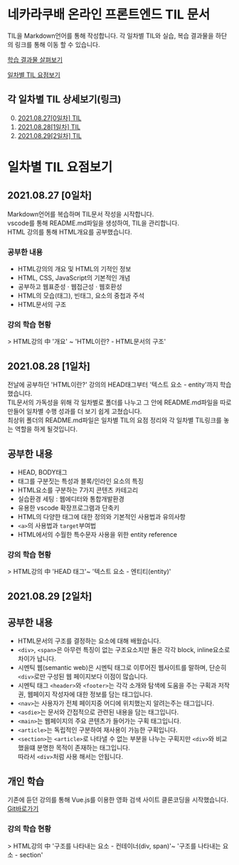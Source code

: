# 네카라쿠배 온라인 프론트엔드 TIL 문서

TIL을 Markdown언어를 통해 작성합니다.
각 일차별 TIL와 실습, 복습 결과물을 하단의 링크를 통해 이동 할 수 있습니다.

<a href = "https://goofy-pike-2843c1.netlify.app/" target="_blank">학습 결과물 살펴보기</a> 

[일차별 TIL 요점보기](#일차별-til-요점보기)

## 각 일차별 TIL 상세보기(링크)
0. [2021.08.27[0일차] TIL](https://github.com/EastFlovv/TIL/tree/master/2021.08.27%5B0%EC%9D%BC%EC%B0%A8%5D)
1. [2021.08.28[1일차] TIL](https://github.com/EastFlovv/TIL/tree/master/2021.08.28%5B1%EC%9D%BC%EC%B0%A8%5D)
2. [2021.08.29[2일차] TIL](https://github.com/EastFlovv/NKLCB_Online_TIL/tree/master/2021.08.29%5B2%EC%9D%BC%EC%B0%A8%5D)


# 일차별 TIL 요점보기
## 2021.08.27 [0일차]
Markdown언어를 복습하며 TIL문서 작성을 시작합니다.  
vscode를 통해 README.md파일을 생성하여, TIL을 관리합니다.  
HTML 강의를 통해 HTML개요를 공부했습니다.
### 공부한 내용
- HTML강의의 개요 및 HTML의 기적인 정보  
- HTML, CSS, JavaScript의 기본적인 개념  
- 공부하고 웹표준성 · 웹접근성 · 웹호환성  
- HTML의 모습(태그), 빈태그, 요소의 중첩과 주석  
- HTML문서의 구조

### 강의 학습 현황
\> HTML강의 中 '개요' ~ 'HTML이란? - HTML문서의 구조'

## 2021.08.28 [1일차]

전날에 공부하던 'HTML이란?' 강의의 HEAD태그부터 '텍스트 요소 - entity'까지 학습했습니다.  
TIL문서의 가독성을 위해 각 일차별로 폴더를 나누고 그 안에 README.md파일을 따로 만들어 일차별 수행 성과를 더 보기 쉽게 고쳤습니다.  
최상위 폴더의 README.md파일은 일차별 TIL의 요점 정리와 각 일차별 TIL링크를 놓는 역할을 하게 될것입니다.

## 공부한 내용

- HEAD, BODY태그
- 태그를 구분짓는 특성과 블록/인라인 요소의 특징
- HTML요소를 구분하는 7가지 콘텐츠 카테고리
- 실습환경 세팅 : 웹에디터와 통합개발환경
- 유용한 vscode 확장프로그램과 단축키
- HTML의 다양한 태그에 대한 정의와 기본적인 사용법과 유의사항
- `<a>`의 사용법과 `target`부여법
- HTML에서의 수월한 특수문자 사용을 위한 entity reference

### 강의 학습 현황

\> HTML강의 中 'HEAD 태그'~ '텍스트 요소 - 엔티티(entity)'

## 2021.08.29 [2일차]

## 공부한 내용

- HTML문서의 구조를 결정하는 요소에 대해 배웠습니다.
- `<div>`, `<span>`은 아무런 특징이 없는 구조요소지만 둘은 각각 block, inline요소로 차이가 납니다.
- 시멘틱 웹(semantic web)은 시멘틱 태그로 이루어진 웹사이트를 말하며, 단순히 `<div>`로만 구성된 웹 페이지보다 이점이 많습니다.
- 시멘틱 태그 `<header>`와 `<footer>`는 각각 소개와 탐색에 도움을 주는 구획과 저작권, 웹페이지 작성자에 대한 정보를 담는 태그입니다.
- `<nav>`는 사용자가 전체 페이지중 어디에 위치했는지 알려는주는 태그입니다.
- `<asdie>`는 문서와 간접적으로 관련된 내용을 담는 태그입니다.
- `<main>`는 웹페이지의 주요 콘텐츠가 들어가는 구획 태그입니다.
- `<article>`는 독립적인 구분하여 재사용이 가능한 구획입니다.
- `<section>`는 `<article>`로 나타낼 수 없는 부분을 나누는 구획지만 `<div>`와 비교했을떄 분명한 목적이 존재하는 태그입니다.  
따라서 `<div>`처럼 사용 해서는 안됩니다.

## 개인 학습
기존에 듣던 강의를 통해 Vue.js를 이용한 영화 검색 사이트 클론코딩을 시작했습니다.  
[Git바로가기](https://github.com/EastFlovv/Vue3-movie-web-clonecoding)

### 강의 학습 현황

\> HTML강의 中 '구조를 나타내는 요소 - 컨테이너(div, span)'~ '구조를 나타내는 요소 - section'